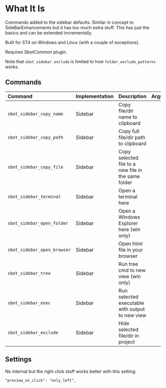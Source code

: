 # What It Is
Commands added to the sidebar defaults. Similar in concept to SideBarEnhancements
but it has too much extra stuff. This has just the basics and can be extended incrementally.

Built for ST4 on Windows and Linux (with a couple of exceptions).

Requires SbotCommon plugin.

Note that `sbot_sidebar_exclude` is limited to how `folder_exclude_patterns` works.


## Commands
| Command                    | Implementation | Description | Args      |
| :--------                  | :-------       | :-------    | :-------- |
| `sbot_sidebar_copy_name`   | Sidebar        | Copy file/dir name to clipboard                     |    |
| `sbot_sidebar_copy_path`   | Sidebar        | Copy full file/dir path to clipboard                |    |
| `sbot_sidebar_copy_file`   | Sidebar        | Copy selected file to a new file in the same folder |    |
| `sbot_sidebar_terminal`    | Sidebar        | Open a terminal here                                |    |
| `sbot_sidebar_open_folder` | Sidebar        | Open a Windows Explorer here (win only)             |    |
| `sbot_sidebar_open_browser`| Sidebar        | Open html file in your browser                      |    |
| `sbot_sidebar_tree`        | Sidebar        | Run tree cmd to new view (win only)                 |    |
| `sbot_sidebar_exec`        | Sidebar        | Run selected executable with output to new view     |    |
| `sbot_sidebar_exclude`     | Sidebar        | Hide selected file/dir in project                   |    |

## Settings
No internal but the right click stuff works better with this setting:
```
"preview_on_click": "only_left",
```
